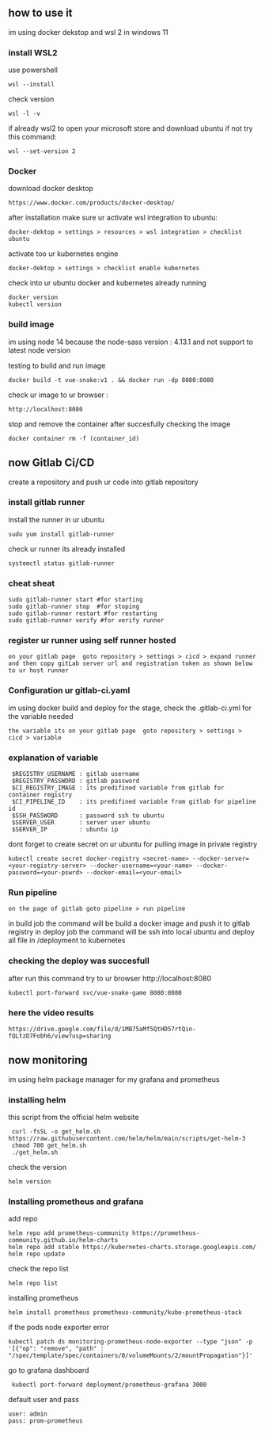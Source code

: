 
## how to use it 
im using docker dekstop and wsl 2 in windows 11 
### install WSL2
use powershell
```
wsl --install
```
check version
```
wsl -l -v 
```
if already wsl2 to open your microsoft store and download ubuntu if not try this command:
```
wsl --set-version 2
```
### Docker 
download docker desktop 
```
https://www.docker.com/products/docker-desktop/
```
after installation make sure ur activate wsl integration to ubuntu: 
```
docker-dektop > settings > resources > wsl integration > checklist ubuntu 
```
activate too ur kubernetes engine 
```
docker-dektop > settings > checklist enable kubernetes
```
check into ur ubuntu docker and kubernetes already running
```
docker version
kubectl version
```

### build image
im using node 14 because the node-sass version : 4.13.1 and not support to latest node version

testing to build and run image 
```
docker build -t vue-snake:v1 . && docker run -dp 8080:8080
```
check ur image to ur browser :
```
http://localhost:8080
```
stop and remove the container after succesfully checking the image
```
docker container rm -f (container_id)
```
## now Gitlab Ci/CD 

create a repository and push ur code into gitlab repository 

### install gitlab runner
install the runner in ur ubuntu
```
sudo yum install gitlab-runner
```
check ur runner its already installed 
```
systemctl status gitlab-runner
```
### cheat sheat
```
sudo gitlab-runner start #for starting
sudo gitlab-runner stop  #for stoping
sudo gitlab-runner restart #for restarting
sudo gitlab-runner verify #for verify runner
```
### register ur runner using self runner hosted
```
on your gitlab page  goto repository > settings > cicd > expand runner
and then copy gitLab server url and registration token as shown below to ur host runner
```
### Configuration ur gitlab-ci.yaml
im using docker build and deploy for the stage, check the .gitlab-ci.yml for the variable needed
```
the variable its on your gitlab page  goto repository > settings > cicd > variable 
```
### explanation of variable
```
 $REGISTRY_USERNAME : gitlab username  
 $REGISTRY_PASSWORD : gitlab password
 $CI_REGISTRY_IMAGE : its predifined variable from gitlab for container registry
 $CI_PIPELINE_ID    : its predifined variable from gitlab for pipeline id
 $SSH_PASSWORD      : password ssh to ubuntu   
 $SERVER_USER       : server user ubuntu
 $SERVER_IP         : ubuntu ip 
 ```
 dont forget to create secret on ur ubuntu for pulling image in private registry
 ```
kubectl create secret docker-registry <secret-name> --docker-server=<your-registry-server> --docker-username=<your-name> --docker-password=<your-pswrd> --docker-email=<your-email>
 ```
### Run pipeline
```
on the page of gitlab goto pipeline > run pipeline 
```
in build job the command will be build a docker image and push it to gitlab registry
in deploy job the command will be ssh into local ubuntu and deploy all file in /deployment to kubernetes

### checking the deploy was succesfull
after run this command try to ur browser http://localhost:8080
```
kubectl port-forward svc/vue-snake-game 8080:8080
```

### here the video results
```
https://drive.google.com/file/d/1MB75aMf5QtHD57rtQin-fQLtzD7Fobh6/view?usp=sharing
```
## now monitoring 
im using helm package manager for my grafana and prometheus

### installing helm
this script from the official helm website
```
 curl -fsSL -o get_helm.sh https://raw.githubusercontent.com/helm/helm/main/scripts/get-helm-3
 chmod 700 get_helm.sh
 ./get_helm.sh
```
check the version 
```
helm version
```

### Installing prometheus and grafana

add repo
```
helm repo add prometheus-community https://prometheus-community.github.io/helm-charts
helm repo add stable https://kubernetes-charts.storage.googleapis.com/
helm repo update
```
check the repo list  
```
helm repo list
```

installing prometheus
```
helm install prometheus prometheus-community/kube-prometheus-stack
```

if the pods node exporter error
```
kubectl patch ds monitoring-prometheus-node-exporter --type "json" -p '[{"op": "remove", "path" : "/spec/template/spec/containers/0/volumeMounts/2/mountPropagation"}]'
```

go to grafana dashboard
```
 kubectl port-forward deployment/prometheus-grafana 3000
```
default user and pass
```
user: admin
pass: prom-prometheus
```
